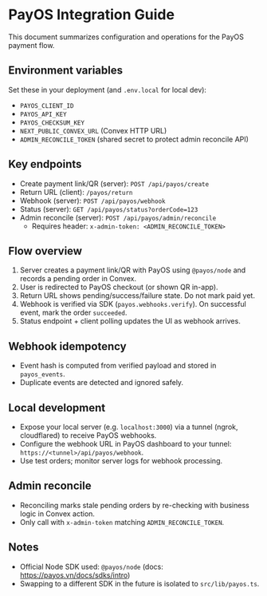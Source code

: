 # PayOS Integration Guide

This document summarizes configuration and operations for the PayOS payment flow.

## Environment variables

Set these in your deployment (and `.env.local` for local dev):

- `PAYOS_CLIENT_ID`
- `PAYOS_API_KEY`
- `PAYOS_CHECKSUM_KEY`
- `NEXT_PUBLIC_CONVEX_URL` (Convex HTTP URL)
- `ADMIN_RECONCILE_TOKEN` (shared secret to protect admin reconcile API)

## Key endpoints

- Create payment link/QR (server): `POST /api/payos/create`
- Return URL (client): `/payos/return`
- Webhook (server): `POST /api/payos/webhook`
- Status (server): `GET /api/payos/status?orderCode=123`
- Admin reconcile (server): `POST /api/payos/admin/reconcile`
  - Requires header: `x-admin-token: <ADMIN_RECONCILE_TOKEN>`

## Flow overview

1. Server creates a payment link/QR with PayOS using `@payos/node` and records a pending order in Convex.
2. User is redirected to PayOS checkout (or shown QR in-app).
3. Return URL shows pending/success/failure state. Do not mark paid yet.
4. Webhook is verified via SDK (`payos.webhooks.verify`). On successful event, mark the order `succeeded`.
5. Status endpoint + client polling updates the UI as webhook arrives.

## Webhook idempotency

- Event hash is computed from verified payload and stored in `payos_events`.
- Duplicate events are detected and ignored safely.

## Local development

- Expose your local server (e.g. `localhost:3000`) via a tunnel (ngrok, cloudflared) to receive PayOS webhooks.
- Configure the webhook URL in PayOS dashboard to your tunnel: `https://<tunnel>/api/payos/webhook`.
- Use test orders; monitor server logs for webhook processing.

## Admin reconcile

- Reconciling marks stale pending orders by re-checking with business logic in Convex action.
- Only call with `x-admin-token` matching `ADMIN_RECONCILE_TOKEN`.

## Notes

- Official Node SDK used: `@payos/node` (docs: https://payos.vn/docs/sdks/intro)
- Swapping to a different SDK in the future is isolated to `src/lib/payos.ts`.

